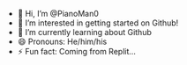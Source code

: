 - 👋 Hi, I’m @PianoMan0
- 👀 I’m interested in getting started on Github!
- 🌱 I’m currently learning about Github
- 😄 Pronouns: He/him/his
- ⚡ Fun fact: Coming from Replit... 

